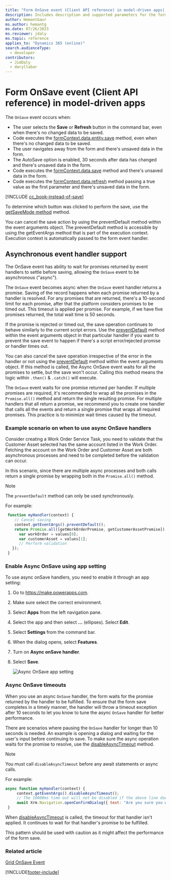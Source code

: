 ```yaml
---
title: "Form OnSave event (Client API reference) in model-driven apps| MicrosoftDocs"
description: Includes description and supported parameters for the form OnSave event.
author: HemantGaur
ms.author: hemantg
ms.date: 07/26/2023
ms.reviewer: jdaly
ms.topic: reference
applies_to: "Dynamics 365 (online)"
search.audienceType: 
  - developer
contributors:
  - JimDaly
  - daryllabar
---
```

# Form OnSave event (Client API reference) in model-driven apps

The `OnSave` event occurs when:

- The user selects the **Save** or **Refresh** button in the command bar, even when there's no changed data to be saved.
- Code executes the [formContext.data.entity.save](../formContext-data-entity/save.md) method, even when there's no changed data to be saved.
- The user navigates away from the form and there's unsaved data in the form.
- The AutoSave option is enabled, 30 seconds after data has changed and there's unsaved data in the form.
- Code executes the [formContext.data.save](../formContext-data/save.md) method and there's unsaved data in the form.
- Code executes the [formContext.data.refresh](../formContext-data/refresh.md) method passing a true value as the first parameter and there's unsaved data in the form.

[!INCLUDE [cc_book-instead-of-save](../../../../../includes/cc_book-instead-of-save.md)]

To determine which button was clicked to perform the save, use the [getSaveMode method](../save-event-arguments/getSaveMode.md) method.

You can cancel the save action by using the preventDefault method within the event arguments object. The preventDefault method is accessible by using the getEventArgs method that is part of the execution context. Execution context is automatically passed to the form event handler.

## Asynchronous event handler support

The OnSave event has ability to wait for promises returned by event handlers to settle before saving, allowing the `OnSave` event to be asynchronous ("async").

The `OnSave` event becomes async when the `OnSave` event handler returns a promise. Saving of the record happens when each promise returned by a handler is resolved. For any promises that are returned, there's a 10-second limit for each promise, after that the platform considers promises to be timed out. This timeout is applied per promise. For example, if we have five promises returned, the total wait time is 50 seconds.  

If the promise is rejected or timed out, the save operation continues to behave similarly to the current script errors. Use the [preventDefault](../save-event-arguments/preventDefault.md) method within the event arguments object in that particular handler if you want to prevent the save event to happen if there's a script error/rejected promise or handler times out.

You can also cancel the save operation irrespective of the error in the handler or not using the [preventDefault](../save-event-arguments/preventDefault.md) method within the event arguments object. If this method is called, the Async OnSave event waits for all the promises to settle, but the save won't occur. Calling this method means the logic within `.then()` & `.catch()` will execute.

The `OnSave` event waits for one promise returned per handler. If multiple promises are required, it's recommended to wrap all the promises in the `Promise.all()` method and return the single resulting promise. For multiple handlers that all return a promise, we recommend you to create one handler that calls all the events and return a single promise that wraps all required promises.  This practice is to minimize wait times caused by the timeout.

### Example scenario on when to use async OnSave handlers

Consider creating a Work Order Service Task, you need to validate that the Customer Asset selected has the same account listed in the Work Order. Fetching the account on the Work Order and Customer Asset are both asynchronous processes and need to be completed before the validation can occur.

In this scenario, since there are multiple async processes and both calls return a single promise by wrapping both in the `Promise.all()` method.

> [!NOTE] 
> The `preventDefault` method can only be used synchronously.

For example:

```JavaScript
 function myHandler(context) {
    // Cancel saving
    context.getEventArgs().preventDefault();
    return Promise.all([getWorkOrderPromise, getCustomerAssetPromise]).then((values)) => {
      var workOrder = values[0];
      var customerAsset = values[1];
      // Perform validation
   });
 }
```

### Enable Async OnSave using app setting 

To use async onSave handlers, you need to enable it through an app setting:

1. Go to https://make.powerapps.com.
1. Make sure select the correct environment.
1. Select **Apps** from the left navigation pane.
1. Select the app and then select **...** (ellipses). Select **Edit**.
1. Select **Settings** from the command bar.
1. When the dialog opens, select **Features**.
1. Turn on **Async onSave handler**.
1. Select **Save**.

    ![Async OnSave app setting](../../../media/async_onSave_app_settings.png "Async OnSave app setting")

### Async OnSave timeouts

When you use an async `OnSave` handler, the form waits for the promise returned by the handler to be fulfilled. To ensure that the form save completes in a timely manner, the handler will throw a timeout exception after 10 seconds to let you know to tune the async `OnSave` handler for better performance.

There are scenarios where pausing the `OnSave` handler for longer than 10 seconds is needed. An example is opening a dialog and waiting for the user's input before continuing to save. To make sure the async operation waits for the promise to resolve, use the [disableAsyncTimeout](../save-event-arguments/disableasynctimeout.md) method.

> [!NOTE]
> You must call `disableAsyncTimeout` before any await statements or async calls.

For example:

```JavaScript
async function myHandler(context) {  
     context.getEventArgs().disableAsyncTimeout();
     // The 10000ms time out will not be disabled if the above line does not come before all async awaits
     await Xrm.Navigation.openConfirmDialog({ text: "Are you sure you want to save?" });
 }
```

When [disableAsyncTimeout](../save-event-arguments/disableasynctimeout.md) is called, the timeout for that handler isn't applied. It continues to wait for that handler's promise to be fulfilled.

This pattern should be used with caution as it might affect the performance of the form save.

### Related article

[Grid OnSave Event](grid-onsave.md)   


[!INCLUDE[footer-include](../../../../../includes/footer-banner.md)]
